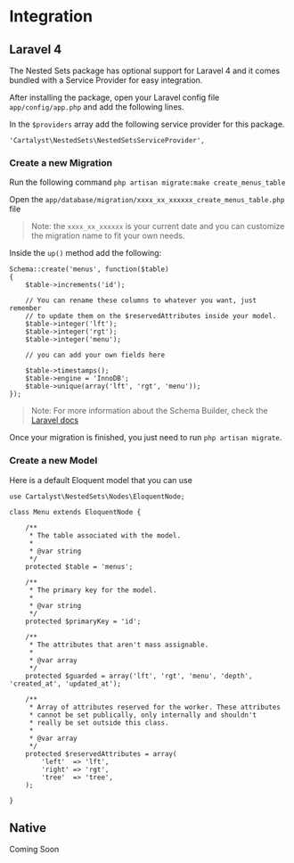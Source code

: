 # Integration

## Laravel 4

The Nested Sets package has optional support for Laravel 4 and it comes bundled with a Service Provider for easy integration.

After installing the package, open your Laravel config file `app/config/app.php` and add the following lines.

In the `$providers` array add the following service provider for this package.

	'Cartalyst\NestedSets\NestedSetsServiceProvider',

### Create a new Migration

Run the following command `php artisan migrate:make create_menus_table`

Open the `app/database/migration/xxxx_xx_xxxxxx_create_menus_table.php` file

> Note: the `xxxx_xx_xxxxxx` is your current date and you can customize the migration name to fit your own needs.

Inside the `up()` method add the following:

```
Schema::create('menus', function($table)
{
	$table->increments('id');

	// You can rename these columns to whatever you want, just remember
	// to update them on the $reservedAttributes inside your model.
	$table->integer('lft');
	$table->integer('rgt');
	$table->integer('menu');

	// you can add your own fields here

	$table->timestamps();
	$table->engine = 'InnoDB';
	$table->unique(array('lft', 'rgt', 'menu'));
});
```

> Note: For more information about the Schema Builder, check the [Laravel docs](http://laravel.com/docs/schema)

Once your migration is finished, you just need to run `php artisan migrate`.

### Create a new Model

Here is a default Eloquent model that you can use

```
use Cartalyst\NestedSets\Nodes\EloquentNode;

class Menu extends EloquentNode {

    /**
     * The table associated with the model.
     *
     * @var string
     */
    protected $table = 'menus';

    /**
     * The primary key for the model.
     *
     * @var string
     */
    protected $primaryKey = 'id';

    /**
     * The attributes that aren't mass assignable.
     *
     * @var array
     */
    protected $guarded = array('lft', 'rgt', 'menu', 'depth', 'created_at', 'updated_at');

    /**
     * Array of attributes reserved for the worker. These attributes
     * cannot be set publically, only internally and shouldn't
     * really be set outside this class.
     *
     * @var array
     */
    protected $reservedAttributes = array(
        'left'  => 'lft',
        'right' => 'rgt',
        'tree'  => 'tree',
    );

}
```

## Native

Coming Soon
